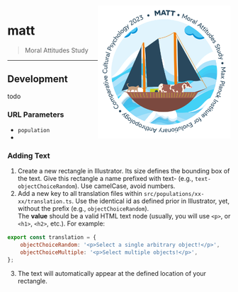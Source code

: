 <img align="right" width="300" src="src/assets/matt-logo.svg">

# matt

> Moral Attitudes Study

---

## Development

todo

### URL Parameters

- `population`
-

### Adding Text

1. Create a new rectangle in Illustrator. Its size defines the bounding box of the text. Give this rectangle a name prefixed with text- (e.g., `text-objectChoiceRandom`). Use camelCase, avoid numbers.
2. Add a new key to all translation files within `src/populations/xx-xx/translation.ts`. Use the identical id as defined prior in Illustrator, yet, without the prefix (e.g., `objectChoiceRandom`).  
   The **value** should be a valid HTML text node (usually, you will use `<p>`, or `<h1>`, `<h2>`, etc.). For example:

```javascript
export const translation = {
	objectChoiceRandom: '<p>Select a single arbitrary object!</p>',
	objectChoiceMultiple: '<p>Select multiple objects!</p>',
};
```

3. The text will automatically appear at the defined location of your rectangle.

